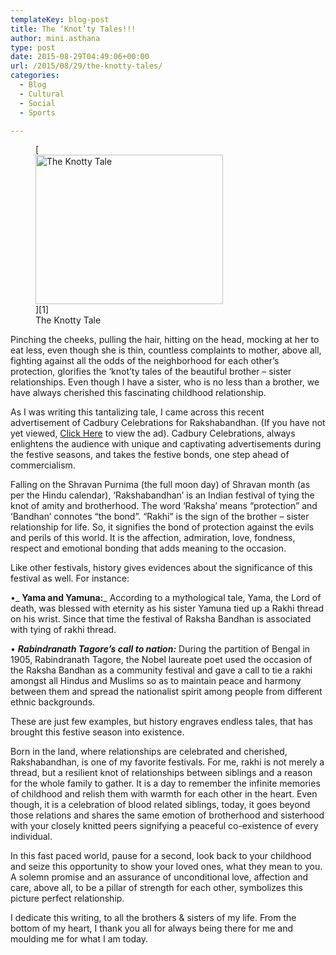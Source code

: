```yaml
---
templateKey: blog-post
title: The ‘Knot’ty Tales!!!
author: mini.asthana
type: post
date: 2015-08-29T04:49:06+00:00
url: /2015/08/29/the-knotty-tales/
categories:
  - Blog
  - Cultural
  - Social
  - Sports

---
```

<figure id="attachment_521" aria-describedby="caption-attachment-521" style="width: 300px" class="wp-caption aligncenter">[<img class="size-medium wp-image-521" src="https://i0.wp.com/ilaasthana.in/wp-content/uploads/2015/08/6040-Happy-Raksha-Bandhan-300x239.jpg?resize=300%2C239" alt="The Knotty Tale" width="300" height="239" data-recalc-dims="1" />][1]<figcaption id="caption-attachment-521" class="wp-caption-text">The Knotty Tale</figcaption></figure> 

Pinching the cheeks, pulling the hair, hitting on the head, mocking at her to eat less, even though she is thin, countless complaints to mother, above all, fighting against all the odds of the neighborhood for each other’s protection, glorifies the ‘knot’ty tales of the beautiful brother – sister relationships. Even though I have a sister, who is no less than a brother, we have always cherished this fascinating childhood relationship.

As I was writing this tantalizing tale, I came across this recent advertisement of Cadbury Celebrations for Rakshabandhan. (If you have not yet viewed, [Click Here][2] to view the ad). Cadbury Celebrations, always enlightens the audience with unique and captivating advertisements during the festive seasons, and takes the festive bonds, one step ahead of commercialism.

Falling on the Shravan Purnima (the full moon day) of Shravan month (as per the Hindu calendar), ‘Rakshabandhan’ is an Indian festival of tying the knot of amity and brotherhood. The word ‘Raksha’ means “protection” and ‘Bandhan’ connotes “the bond”. “Rakhi” is the sign of the brother – sister relationship for life. So, it signifies the bond of protection against the evils and perils of this world. It is the affection, admiration, love, fondness, respect and emotional bonding that adds meaning to the occasion. 

Like other festivals, history gives evidences about the significance of this festival as well. For instance:
  
•_ **Yama and Yamuna:**_ According to a mythological tale, Yama, the Lord of death, was blessed with eternity as his sister Yamuna tied up a Rakhi thread on his wrist. Since that time the festival of Raksha Bandhan is associated with tying of rakhi thread.
  
• _**Rabindranath Tagore’s call to nation:**_ During the partition of Bengal in 1905, Rabindranath Tagore, the Nobel laureate poet used the occasion of the Raksha Bandhan as a community festival and gave a call to tie a rakhi amongst all Hindus and Muslims so as to maintain peace and harmony between them and spread the nationalist spirit among people from different ethnic backgrounds.

These are just few examples, but history engraves endless tales, that has brought this festive season into existence.

Born in the land, where relationships are celebrated and cherished, Rakshabandhan, is one of my favorite festivals. For me, rakhi is not merely a thread, but a resilient knot of relationships between siblings and a reason for the whole family to gather. It is a day to remember the infinite memories of childhood and relish them with warmth for each other in the heart. Even though, it is a celebration of blood related siblings, today, it goes beyond those relations and shares the same emotion of brotherhood and sisterhood with your closely knitted peers signifying a peaceful co-existence of every individual. 

In this fast paced world, pause for a second, look back to your childhood and seize this opportunity to show your loved ones, what they mean to you. A solemn promise and an assurance of unconditional love, affection and care, above all, to be a pillar of strength for each other, symbolizes this picture perfect relationship. 

I dedicate this writing, to all the brothers & sisters of my life. From the bottom of my heart, I thank you all for always being there for me and moulding me for what I am today.

 [1]: https://i2.wp.com/ilaasthana.in/wp-content/uploads/2015/08/6040-Happy-Raksha-Bandhan.jpg
 [2]: http://www.campaignindia.in/Video/396650,cadbury-shifts-conversation-from-raksha-to-bandhan-rings-in-celebrations.aspx